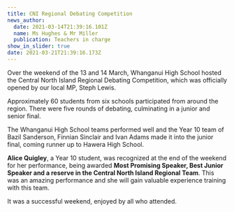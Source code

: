 ```yaml
---
title: CNI Regional Debating Competition
news_author:
  date: 2021-03-14T21:39:16.101Z
  name: Ms Hughes & Mr Miller
  publication: Teachers in charge
show_in_slider: true
date: 2021-03-21T21:39:16.173Z
---
```

Over the weekend of the 13 and 14 March, Whanganui High School hosted the Central North Island Regional Debating Competition, which was officially opened by our local MP, Steph Lewis. 

Approximately 60 students from six schools participated from around the region. There were five rounds of debating, culminating in a junior and senior final. 

The Whanganui High School teams performed well and the Year 10 team of Bazil Sanderson, Finnian Sinclair and Ivan Adams made it into the junior final, coming runner up to Hawera High School. 

**Alice Quigley**, a Year 10 student, was recognized at the end of the weekend for her performance, being awarded **Most Promising Speaker, Best Junior Speaker and a reserve in the Central North Island Regional Team**. This was an amazing performance and she will gain valuable experience training with this team. 

It was a successful weekend, enjoyed by all who attended. 
